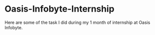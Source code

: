 # Oasis-Infobyte-Internship
Here are some of the task I did during my 1 month of internship at Oasis Infobyte.
